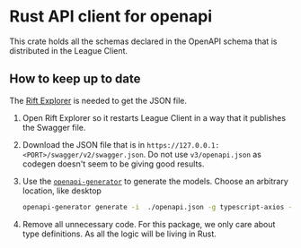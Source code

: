 # Rust API client for openapi

This crate holds all the schemas declared in the OpenAPI schema that is distributed in the League
Client.

## How to keep up to date

The [Rift Explorer](https://github.com/Pupix/rift-explorer) is needed to get the JSON file.

1.  Open Rift Explorer so it restarts League Client in a way that it publishes the Swagger file.

1.  Download the JSON file that is in `https://127.0.0.1:<PORT>/swagger/v2/swagger.json`. Do not
    use `v3/openapi.json` as codegen doesn't seem to be giving good results.

1.  Use the [`openapi-generator`](https://github.com/openapitools/openapi-generator) to generate the
    models. Choose an arbitrary location, like desktop

    ```bash
    openapi-generator generate -i  ./openapi.json -g typescript-axios -o ./some-location --skip-validate-spec
    ```

1.  Remove all unnecessary code. For this package, we only care about type definitions. As all the
    logic will be living in Rust.
